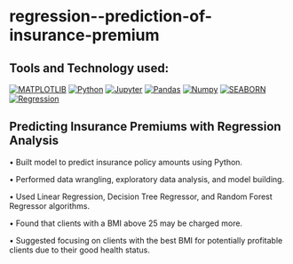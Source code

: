 # regression--prediction-of-insurance-premium

## Tools and Technology used:
[![MATPLOTLIB](https://img.shields.io/badge/-MATPLOTLIB-007aa6?style=for-the-badge)](https://img.shields.io/badge/-MATPLOTLIB-007aa6?style=for-the-badge) [![Python](https://img.shields.io/badge/Python-FFD43B?style=for-the-badge&logo=python&logoColor=blue)](https://img.shields.io/badge/Python-FFD43B?style=for-the-badge&logo=python&logoColor=blue) [![Jupyter](https://img.shields.io/badge/-Jupyter-f5841f?style=for-the-badge)](https://img.shields.io/badge/-Jupyter-f5841f?style=for-the-badge) [![Pandas](https://img.shields.io/badge/Pandas-2C2D72?style=for-the-badge&logo=pandas&logoColor=white)](https://img.shields.io/badge/Pandas-2C2D72?style=for-the-badge&logo=pandas&logoColor=white) [![Numpy](https://img.shields.io/badge/Numpy-777BB4?style=for-the-badge&logo=numpy&logoColor=white)](https://img.shields.io/badge/Numpy-777BB4?style=for-the-badge&logo=numpy&logoColor=white) <a href="https://seaborn.pydata.org/" rel="nofollow"><img alt="SEABORN" src="https://img.shields.io/badge/-SEABORN-f5841f?style=for-the-badge" data-canonical-src="https://img.shields.io/badge/-SEABORN-f5841f?style=for-the-badge" style="max-width: 100%;"/></a> <a href="https://www.investopedia.com/terms/r/regression.asp" rel="nofollow"><img alt="Regression" src="https://img.shields.io/badge/-Regression-007aa6?style=for-the-badge" data-canonical-src="https://img.shields.io/badge/-Regression-007aa6?style=for-the-badge" style="max-width: 100%;"/></a>

## Predicting Insurance Premiums with Regression Analysis

• Built model to predict insurance policy amounts using Python.

• Performed data wrangling, exploratory data analysis, and model building.

• Used Linear Regression, Decision Tree Regressor, and Random Forest Regressor algorithms.

• Found that clients with a BMI above 25 may be charged more.

• Suggested focusing on clients with the best BMI for potentially profitable clients due to their good health status.
